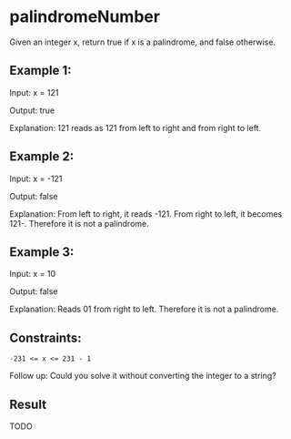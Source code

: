 # palindromeNumber

Given an integer x, return true if x is a palindrome, and false otherwise.


## Example 1:

Input: x = 121

Output: true

Explanation: 121 reads as 121 from left to right and from right to left.

## Example 2:

Input: x = -121

Output: false

Explanation: From left to right, it reads -121. From right to left, it becomes 121-. Therefore it is not a palindrome.

## Example 3:

Input: x = 10

Output: false

Explanation: Reads 01 from right to left. Therefore it is not a palindrome.

 
## Constraints:

    -231 <= x <= 231 - 1

 
Follow up: Could you solve it without converting the integer to a string?


## Result

TODO